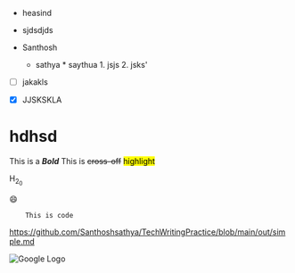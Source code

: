 + heasind
+ sjdsdjds

+ Santhosh
    + sathya
            * saythua 
                1. jsjs
                2. jsks'

- [ ] jakakls
- [x] JJSKSKLA





# hdhsd
This is a ***Bold***
This is ~~cross-off~~
<mark>highlight</mark>

H<sub>2<sub>0</sub></sup>

:smile:


        This is code


<https://github.com/Santhoshsathya/TechWritingPractice/blob/main/out/simple.md>

![Google Logo](https://images.pexels.com/photos/674010/pexels-photo-674010.jpeg?cs=srgb&dl=pexels-anjana-c-169994-674010.jpg&fm=jpg)


